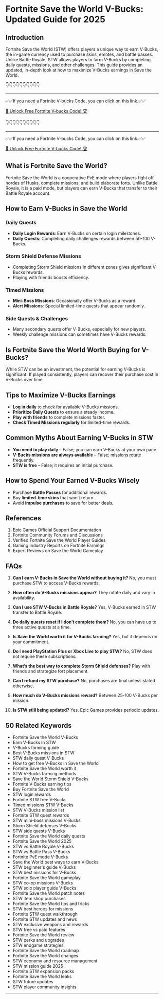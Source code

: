 # Fortnite Save the World V-Bucks: Updated Guide for 2025

## Introduction

Fortnite Save the World (STW) offers players a unique way to earn V-Bucks, the in-game currency used to purchase skins, emotes, and battle passes. Unlike Battle Royale, STW allows players to farm V-Bucks by completing daily quests, missions, and other challenges. This guide provides an updated, in-depth look at how to maximize V-Bucks earnings in Save the World.

👇👇👇👇👇👇👇👇👇👇

---

✅✅If you need a  Fortnite V-bucks Code, you can click on this link.✅✅

[🚀 Unlock Free Fortnite V-bucks Code! 🏆 ](https://therewardgate.com/free-fortnite-code/)

👇👇👇👇👇👇👇👇👇👇

---

✅✅If you need a  Fortnite V-bucks Code, you can click on this link.✅✅

[🚀 Unlock Free Fortnite V-bucks Code! 🏆 ](https://therewardgate.com/free-fortnite-code/)


## What is Fortnite Save the World?

Fortnite Save the World is a cooperative PvE mode where players fight off hordes of Husks, complete missions, and build elaborate forts. Unlike Battle Royale, it is a paid mode, but players can earn V-Bucks that transfer to their Battle Royale account.

## How to Earn V-Bucks in Save the World

### Daily Quests

- **Daily Login Rewards**: Earn V-Bucks on certain login milestones.
- **Daily Quests**: Completing daily challenges rewards between 50-100 V-Bucks.

### Storm Shield Defense Missions

- Completing Storm Shield missions in different zones gives significant V-Bucks rewards.
- Playing with friends boosts efficiency.

### Timed Missions

- **Mini-Boss Missions**: Occasionally offer V-Bucks as a reward.
- **Alert Missions**: Special limited-time quests that appear randomly.

### Side Quests & Challenges

- Many secondary quests offer V-Bucks, especially for new players.
- Weekly challenge missions can sometimes have V-Bucks rewards.

## Is Fortnite Save the World Worth Buying for V-Bucks?

While STW can be an investment, the potential for earning V-Bucks is significant. If played consistently, players can recover their purchase cost in V-Bucks over time.

## Tips to Maximize V-Bucks Earnings

- **Log in daily** to check for available V-Bucks missions.
- **Prioritize Daily Quests** to ensure a steady income.
- **Play with friends** to complete missions faster.
- **Check Timed Missions regularly** for limited-time rewards.

## Common Myths About Earning V-Bucks in STW

- **You need to play daily** – False; you can earn V-Bucks at your own pace.
- **V-Bucks missions are always available** – False; missions rotate frequently.
- **STW is free** – False; it requires an initial purchase.

## How to Spend Your Earned V-Bucks Wisely

- Purchase **Battle Passes** for additional rewards.
- Buy **limited-time skins** that won’t return.
- Avoid **impulse purchases** to save for better deals.

## References

1. Epic Games Official Support Documentation
2. Fortnite Community Forums and Discussions
3. Verified Fortnite Save the World Player Guides
4. Gaming Industry Reports on Fortnite Earnings
5. Expert Reviews on Save the World Gameplay

## FAQs

1. **Can I earn V-Bucks in Save the World without buying it?**
   No, you must purchase STW to access V-Bucks rewards.

2. **How often do V-Bucks missions appear?**
   They rotate daily and vary in availability.

3. **Can I use STW V-Bucks in Battle Royale?**
   Yes, V-Bucks earned in STW transfer to Battle Royale.

4. **Do daily quests reset if I don’t complete them?**
   No, you can have up to three active quests at a time.

5. **Is Save the World worth it for V-Bucks farming?**
   Yes, but it depends on your commitment.

6. **Do I need PlayStation Plus or Xbox Live to play STW?**
   No, STW does not require these subscriptions.

7. **What’s the best way to complete Storm Shield defenses?**
   Play with friends and strategize fort placement.

8. **Can I refund my STW purchase?**
   No, purchases are final unless stated otherwise.

9. **How much do V-Bucks missions reward?**
   Between 25-100 V-Bucks per mission.

10. **Is STW still being updated?**
    Yes, Epic Games provides periodic updates.

## 50 Related Keywords

- Fortnite Save the World V-Bucks
- Earn V-Bucks in STW
- V-Bucks farming guide
- Best V-Bucks missions in STW
- STW daily quest V-Bucks
- How to get free V-Bucks in Save the World
- Fortnite Save the World worth it
- STW V-Bucks farming methods
- Save the World Storm Shield V-Bucks
- Fortnite V-Bucks earning tips
- Buy Fortnite Save the World
- STW login rewards
- Fortnite STW free V-Bucks
- Timed missions STW V-Bucks
- STW V-Bucks mission list
- Fortnite STW quest rewards
- STW mini-boss missions V-Bucks
- Storm Shield defenses V-Bucks
- STW side quests V-Bucks
- Fortnite Save the World daily quests
- Fortnite Save the World 2025
- STW vs Battle Royale V-Bucks
- STW vs Battle Pass V-Bucks
- Fortnite PvE mode V-Bucks
- Save the World best ways to earn V-Bucks
- STW beginner's guide V-Bucks
- STW best missions for V-Bucks
- Fortnite Save the World gameplay
- STW co-op missions V-Bucks
- STW solo player guide V-Bucks
- Fortnite Save the World patch notes
- STW item shop purchases
- Fortnite Save the World tips and tricks
- STW best heroes for missions
- Fortnite STW quest walkthrough
- Fortnite STW updates and news
- STW exclusive weapons and rewards
- STW free vs paid features
- Fortnite Save the World review
- STW perks and upgrades
- STW endgame strategies
- Fortnite Save the World roadmap
- Fortnite Save the World changes
- STW economy and resource management
- STW mission guide 2025
- Fortnite STW expansion packs
- Fortnite Save the World leaks
- STW future updates
- STW player community insights

---
